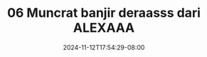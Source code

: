 --- 
title: "06 Muncrat banjir deraasss dari ALEXAAA"
description: "streaming   06 Muncrat banjir deraasss dari ALEXAAA simontox full vidio baru"
date: 2024-11-12T17:54:29-08:00
file_code: "8t1q8xp6f37q"
draft: false
cover: "8ndudt5ijtujbfi9.jpg"
tags: ["Muncrat", "banjir", "deraasss", "dari", "ALEXAAA", "bokep-indo", "bokep-viral", "bokep-ig"]
length: 976
fld_id: "1235300"
foldername: "ALEXAAA KRISTI CHINDO"
categories: ["ALEXAAA KRISTI CHINDO"]
views: 192
---